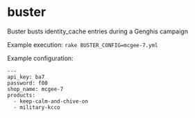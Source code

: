 buster
======

Buster busts identity_cache entries during a Genghis campaign

Example execution: `rake BUSTER_CONFIG=mcgee-7.yml`

Example configuration:
```
---
api_key: ba7
password: f00
shop_name: mcgee-7
products:
  - keep-calm-and-chive-on
  - military-kcco
```
